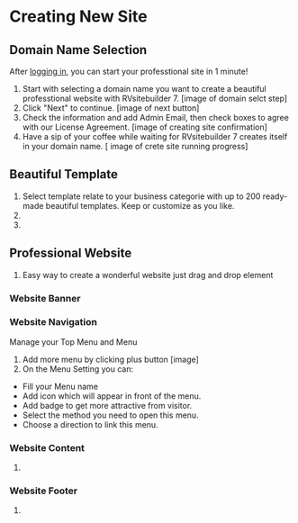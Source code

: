 # Creating New Site

## Domain Name Selection
After [logging in](https://github.com/rvsitebuilder/user-docs/blob/7.1/en/overview.md#login-system_), you can start your professtional site in 1 minute!
1. Start with selecting a domain name you want to create a beautiful professtional website with RVsitebuilder 7.
[image of domain selct step]
1. Click "Next" to continue.
[image of next button]
1. Check the information and add Admin Email, then check boxes to agree with our License Agreement.
[image of creating site confirmation]
1. Have a sip of your coffee while waiting for RVsitebuilder 7 creates itself in your domain name.
[ image of crete site running progress]

## Beautiful Template
1. Select template relate to your business categorie with up to 200 ready-made beautiful templates. Keep or customize as you like.
1.
1.


## Professional Website
1. Easy way to create a wonderful website just drag and drop element 

### Website Banner


### Website Navigation
Manage your Top Menu and Menu

1. Add more menu by clicking plus button [image]
1. On the Menu Setting you can:

- Fill your Menu name
- Add icon which will appear in front of the menu.
- Add badge to get more attractive from visitor.
- Select the method you need to open this menu.
- Choose a direction to link this menu.

### Website Content
1.
### Website Footer
1.


